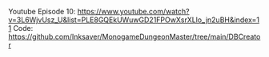 Youtube Episode 10: https://www.youtube.com/watch?v=3L6WjvUsz_U&list=PLE8GQEkUWuwGD21FPOwXsrXLlo_jn2uBH&index=11
Code: https://github.com/Inksaver/MonogameDungeonMaster/tree/main/DBCreator
